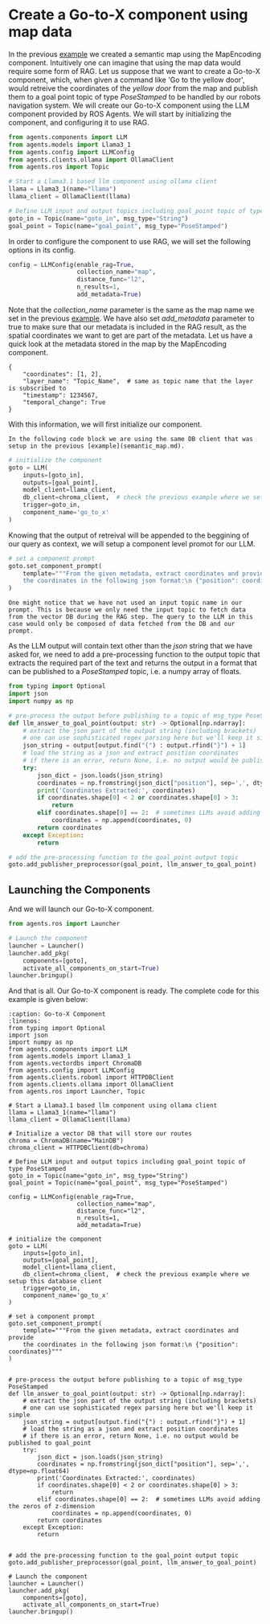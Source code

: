 # Create a Go-to-X component using map data

In the previous [example](semantic_map.md) we created a semantic map using the MapEncoding component. Intuitively one can imagine that using the map data would require some form of RAG. Let us suppose that we want to create a Go-to-X component, which, when given a command like 'Go to the yellow door', would retreive the coordinates of the _yellow door_ from the map and publish them to a goal point topic of type _PoseStamped_ to be handled by our robots navigation system. We will create our Go-to-X component using the LLM component provided by ROS Agents. We will start by initializing the component, and configuring it to use RAG.

```python
from agents.components import LLM
from agents.models import Llama3_1
from agents.config import LLMConfig
from agents.clients.ollama import OllamaClient
from agents.ros import Topic

# Start a Llama3.1 based llm component using ollama client
llama = Llama3_1(name="llama")
llama_client = OllamaClient(llama)

# Define LLM input and output topics including goal_point topic of type PoseStamped
goto_in = Topic(name="goto_in", msg_type="String")
goal_point = Topic(name="goal_point", msg_type="PoseStamped")
```

In order to configure the component to use RAG, we will set the following options in its config.

```python
config = LLMConfig(enable_rag=True,
                   collection_name="map",
                   distance_func="l2",
                   n_results=1,
                   add_metadata=True)
```

Note that the _collection_name_ parameter is the same as the map name we set in the previous [example](semantic_map.md). We have also set _add_metadata_ parameter to true to make sure that our metadata is included in the RAG result, as the spatial coordinates we want to get are part of the metadata. Let us have a quick look at the metadata stored in the map by the MapEncoding component.

```
{
    "coordinates": [1, 2],
    "layer_name": "Topic_Name",  # same as topic name that the layer is subscribed to
    "timestamp": 1234567,
    "temporal_change": True
}
```

With this information, we will first initialize our component.
```{caution}
In the following code block we are using the same DB client that was setup in the previous [example](semantic_map.md).
```

```python
# initialize the component
goto = LLM(
    inputs=[goto_in],
    outputs=[goal_point],
    model_client=llama_client,
    db_client=chroma_client,  # check the previous example where we setup this database client
    trigger=goto_in,
    component_name='go_to_x'
)
```

Knowing that the output of retreival will be appended to the beggining of our query as context, we will setup a component level promot for our LLM.

```python
# set a component prompt
goto.set_component_prompt(
    template="""From the given metadata, extract coordinates and provide
    the coordinates in the following json format:\n {"position": coordinates}"""
)
```

```{note}
One might notice that we have not used an input topic name in our prompt. This is because we only need the input topic to fetch data from the vector DB during the RAG step. The query to the LLM in this case would only be composed of data fetched from the DB and our prompt.
```

As the LLM output will contain text other than the _json_ string that we have asked for, we need to add a pre-processing function to the output topic that extracts the required part of the text and returns the output in a format that can be published to a _PoseStamped_ topic, i.e. a numpy array of floats.

```python
from typing import Optional
import json
import numpy as np

# pre-process the output before publishing to a topic of msg_type PoseStamped
def llm_answer_to_goal_point(output: str) -> Optional[np.ndarray]:
    # extract the json part of the output string (including brackets)
    # one can use sophisticated regex parsing here but we'll keep it simple
    json_string = output[output.find("{") : output.rfind("}") + 1]
    # load the string as a json and extract position coordinates
    # if there is an error, return None, i.e. no output would be published to goal_point
    try:
        json_dict = json.loads(json_string)
        coordinates = np.fromstring(json_dict["position"], sep=',', dtype=np.float64)
        print('Coordinates Extracted:', coordinates)
        if coordinates.shape[0] < 2 or coordinates.shape[0] > 3:
            return
        elif coordinates.shape[0] == 2:  # sometimes LLMs avoid adding the zeros of z-dimension
            coordinates = np.append(coordinates, 0)
        return coordinates
    except Exception:
        return

# add the pre-processing function to the goal_point output topic
goto.add_publisher_preprocessor(goal_point, llm_answer_to_goal_point)
```

## Launching the Components

And we will launch our Go-to-X component.

```python
from agents.ros import Launcher

# Launch the component
launcher = Launcher()
launcher.add_pkg(
    components=[goto],
    activate_all_components_on_start=True)
launcher.bringup()
```

And that is all. Our Go-to-X component is ready. The complete code for this example is given below:

```{code-block} python
:caption: Go-to-X Component
:linenos:
from typing import Optional
import json
import numpy as np
from agents.components import LLM
from agents.models import Llama3_1
from agents.vectordbs import ChromaDB
from agents.config import LLMConfig
from agents.clients.roboml import HTTPDBClient
from agents.clients.ollama import OllamaClient
from agents.ros import Launcher, Topic

# Start a Llama3.1 based llm component using ollama client
llama = Llama3_1(name="llama")
llama_client = OllamaClient(llama)

# Initialize a vector DB that will store our routes
chroma = ChromaDB(name="MainDB")
chroma_client = HTTPDBClient(db=chroma)

# Define LLM input and output topics including goal_point topic of type PoseStamped
goto_in = Topic(name="goto_in", msg_type="String")
goal_point = Topic(name="goal_point", msg_type="PoseStamped")

config = LLMConfig(enable_rag=True,
                   collection_name="map",
                   distance_func="l2",
                   n_results=1,
                   add_metadata=True)

# initialize the component
goto = LLM(
    inputs=[goto_in],
    outputs=[goal_point],
    model_client=llama_client,
    db_client=chroma_client,  # check the previous example where we setup this database client
    trigger=goto_in,
    component_name='go_to_x'
)

# set a component prompt
goto.set_component_prompt(
    template="""From the given metadata, extract coordinates and provide
    the coordinates in the following json format:\n {"position": coordinates}"""
)


# pre-process the output before publishing to a topic of msg_type PoseStamped
def llm_answer_to_goal_point(output: str) -> Optional[np.ndarray]:
    # extract the json part of the output string (including brackets)
    # one can use sophisticated regex parsing here but we'll keep it simple
    json_string = output[output.find("{") : output.rfind("}") + 1]
    # load the string as a json and extract position coordinates
    # if there is an error, return None, i.e. no output would be published to goal_point
    try:
        json_dict = json.loads(json_string)
        coordinates = np.fromstring(json_dict["position"], sep=',', dtype=np.float64)
        print('Coordinates Extracted:', coordinates)
        if coordinates.shape[0] < 2 or coordinates.shape[0] > 3:
            return
        elif coordinates.shape[0] == 2:  # sometimes LLMs avoid adding the zeros of z-dimension
            coordinates = np.append(coordinates, 0)
        return coordinates
    except Exception:
        return


# add the pre-processing function to the goal_point output topic
goto.add_publisher_preprocessor(goal_point, llm_answer_to_goal_point)

# Launch the component
launcher = Launcher()
launcher.add_pkg(
    components=[goto],
    activate_all_components_on_start=True)
launcher.bringup()
```
